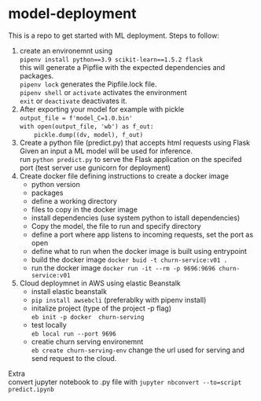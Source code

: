 # model-deployment  
This is a repo to get started with ML deployment. 
Steps to follow:  
1. create an environemnt using   
``pipenv install python==3.9 scikit-learn==1.5.2 flask``  
this will generate a Pipflie with the expected dependencies and packages.  
``pipenv lock`` generates the Pipfile.lock file.  
``pipenv shell`` or ``activate`` activates the environment  
``exit`` or ``deactivate`` deactivates it.  
2. After exporting your model for example with pickle  
``output_file = f'model_C=1.0.bin'``  
``with open(output_file, 'wb') as f_out:``  
``    pickle.dump((dv, model), f_out)``  
3. Create a python file (predict.py) that accepts html requests using Flask
Given an input a ML model will be used for inference.  
run ``python predict.py`` to serve the Flask application on the specifed port (test server use gunicorn for deployment)  
4. Create docker file defining instructions to create a docker image
    - python version
    - packages
    - define a working directory
    - files to copy in the docker image
    - install dependencies (use system python to istall dependencies)
    - Copy the model, the file to run and specify directory
    - define a port where app listens to incoming requests, set the port as open
    - define what to run when the docker image is built using entrypoint
    - build the docker image ``docker buid -t churn-service:v01 .``
    - run the docker image ``docker run -it --rm -p 9696:9696 churn-service:v01``
5. Cloud deploymnet in AWS using elastic Beanstalk  
    - install elastic beanstalk 
    - ``pip install awsebcli`` (preferablky with pipenv install)
    -  initalize project (type of the project -p flag)   
    ``eb init -p docker  churn-serving``
    - test locally  
    ``eb local run --port 9696``
    - creatie churn serving environemnt  
    ``eb create churn-serving-env``
    change the url used for serving and send request to the cloud.

Extra  
convert jupyter notebook to .py file with ``jupyter nbconvert --to=script predict.ipynb``
